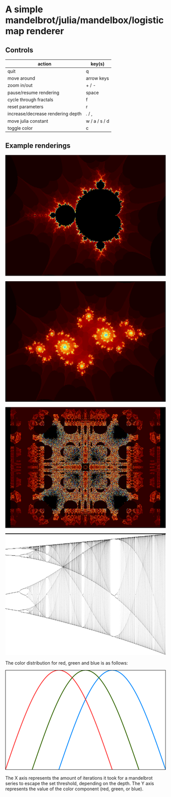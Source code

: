 # A simple mandelbrot/julia/mandelbox/logistic map renderer

## Controls
| action                            | key(s)        |
| --------------------------------- | ------------- |
| quit                              | q             |
| move around                       | arrow keys    |
| zoom in/out                       | + / -         |
| pause/resume rendering            | space         |
| cycle through fractals            | f             |
| reset parameters                  | r             |
| increase/decrease rendering depth | . / ,         |
| move julia constant               | w / a / s / d |
| toggle color                      | c             |

## Example renderings

![Example mandelbrot rendering](./screenshots/mandelbrot/mandelbrot.png)

![Example julia rendering](./screenshots/julia/julia.png)

![Example mandelbox rendering](./screenshots/mandelbox/mandelbox.png)

![Example logistic map rendering](./screenshots/logisticmap/logisticmap.png)

The color distribution for red, green and blue is as follows:

![Color distribution](./color_distribution.png)

The X axis represents the amount of iterations it took for a mandelbrot series to escape the set threshold, depending on the depth.
The Y axis represents the value of the color component (red, green, or blue).
